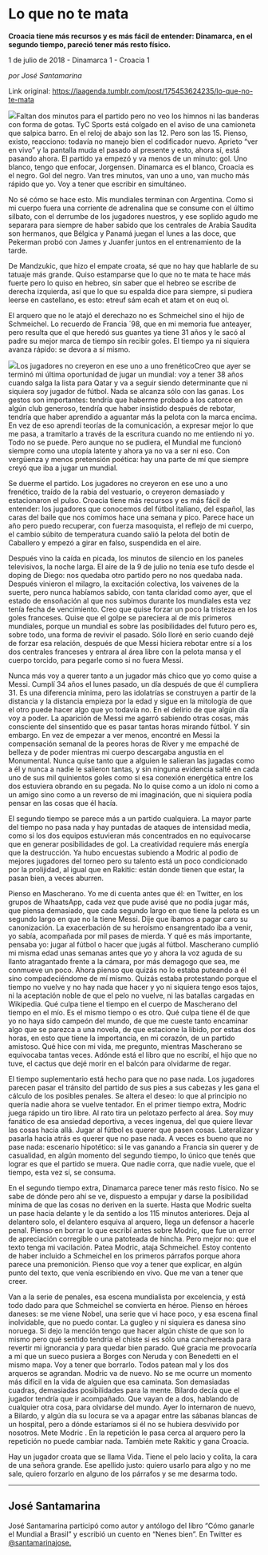 # Lo que no te mata

**Croacia tiene más recursos y es más fácil de entender: Dinamarca, en el segundo tiempo, pareció tener más resto físico.**

1 de julio de 2018 - Dinamarca 1 - Croacia 1

_por José Santamarina_

Link original: https://laagenda.tumblr.com/post/175453624235/lo-que-no-te-mata

![](https://64.media.tumblr.com/44b91df993ff9f1654c9bbeea4f0a351/tumblr_inline_pb7qvavVJ01t6q87u_500.jpg)Faltan dos minutos para el partido pero no veo los himnos ni las banderas con forma de gotas. TyC Sports está colgado en el aviso de una camioneta que salpica barro. En el reloj de abajo son las 12. Pero son las 15. Pienso, existo, reacciono: todavía no manejo bien el codificador nuevo. Aprieto “ver en vivo” y la pantalla muda el pasado al presente y esto, ahora sí, está pasando ahora. El partido ya empezó y va menos de un minuto: gol. Uno blanco, tengo que enfocar, Jorgensen. Dinamarca es el blanco, Croacia es el negro. Gol del negro. Van tres minutos, van uno a uno, van mucho más rápido que yo. Voy a tener que escribir en simultáneo.


No sé cómo se hace esto. Mis mundiales terminan con Argentina. Como si mi cuerpo fuera una corriente de adrenalina que se consume con el último silbato, con el derrumbe de los jugadores nuestros, y ese soplido agudo me separara para siempre de haber sabido que los centrales de Arabia Saudita son hermanos, que Bélgica y Panamá juegan el lunes a las doce, que Pekerman probó con James y Juanfer juntos en el entrenamiento de la tarde.


De Mandzukic, que hizo el empate croata, sé que no hay que hablarle de su tatuaje más grande. Quiso estamparse que lo que no te mata te hace más fuerte pero lo quiso en hebreo, sin saber que el hebreo se escribe de derecha izquierda, así que lo que su espalda dice para siempre, si pudiera leerse en castellano, es esto: etreuf sám ecah et atam et on euq ol. 


El arquero que no le atajó el derechazo no es Schmeichel sino el hijo de Schmeichel. Lo recuerdo de Francia ´98, que en mi memoria fue anteayer, pero resulta que el que heredó sus guantes ya tiene 31 años y le sacó al padre su mejor marca de tiempo sin recibir goles. El tiempo ya ni siquiera avanza rápido: se devora a sí mismo. 


![](https://64.media.tumblr.com/44b91df993ff9f1654c9bbeea4f0a351/tumblr_inline_pb7qvavVJ01t6q87u_500.jpg)Los jugadores no creyeron en ese uno a uno frenéticoCreo que ayer se terminó mi última oportunidad de jugar un mundial: voy a tener 38 años cuando salga la lista para Qatar y va a seguir siendo determinante que ni siquiera soy jugador de fútbol. Nada se alcanza sólo con las ganas. Los gestos son importantes: tendría que haberme probado a los catorce en algún club generoso, tendría que haber insistido después de rebotar, tendría que haber aprendido a aguantar más la pelota con la marca encima. En vez de eso aprendí teorías de la comunicación, a expresar mejor lo que me pasa, a tramitarlo a través de la escritura cuando no me entiendo ni yo. Todo no se puede. Pero aunque no se pudiera, el Mundial me funcionó siempre como una utopía latente y ahora ya no va a ser ni eso. Con vergüenza y menos pretensión poética: hay una parte de mí que siempre creyó que iba a jugar un mundial.


Se duerme el partido. Los jugadores no creyeron en ese uno a uno frenético, traído de la rabia del vestuario, o creyeron demasiado y estacionaron el pulso. Croacia tiene más recursos y es más fácil de entender: los jugadores que conocemos del fútbol italiano, del español, las caras del baile que nos comimos hace una semana y pico. Parece hace un año pero puedo recuperar, con fuerza masoquista, el reflejo de mi cuerpo, el cambio súbito de temperatura cuando salió la pelota del botín de Caballero y empezó a girar en falso, suspendida en el aire.


Después vino la caída en picada, los minutos de silencio en los paneles televisivos, la noche larga. El aire de la 9 de julio no tenía ese tufo desde el doping de Diego: nos quedaba otro partido pero no nos quedaba nada. Después vinieron el milagro, la excitación colectiva, los vaivenes de la suerte, pero nunca habíamos sabido, con tanta claridad como ayer, que el estado de ensoñación al que nos subimos durante los mundiales esta vez tenía fecha de vencimiento. Creo que quise forzar un poco la tristeza en los goles franceses. Quise que el golpe se pareciera al de mis primeros mundiales, porque un mundial es sobre las posibilidades del futuro pero es, sobre todo, una forma de revivir el pasado. Sólo lloré en serio cuando dejé de forzar esa relación, después de que Messi hiciera rebotar entre sí a los dos centrales franceses y entrara al área libre con la pelota mansa y el cuerpo torcido, para pegarle como si no fuera Messi. 


Nunca más voy a querer tanto a un jugador más chico que yo como quise a Messi. Cumplí 34 años el lunes pasado, un día después de que él cumpliera 31. Es una diferencia mínima, pero las idolatrías se construyen a partir de la distancia y la distancia empieza por la edad y sigue en la mitología de que el otro puede hacer algo que yo todavía no. En el delirio de que algún día voy a poder. La aparición de Messi me agarró sabiendo otras cosas, más consciente del sinsentido que es pasar tantas horas mirando fútbol. Y sin embargo. En vez de empezar a ver menos, encontré en Messi la compensación semanal de la peores horas de River y me empaché de belleza y de poder mientras mi cuerpo descargaba angustia en el Monumental. Nunca quise tanto que a alguien le salieran las jugadas como a él y nunca a nadie le salieron tantas, y sin ninguna evidencia salté en cada uno de sus mil quinientos goles como si esa conexión energética entre los dos estuviera obrando en su pegada. No lo quise como a un ídolo ni como a un amigo sino como a un reverso de mi imaginación, que ni siquiera podía pensar en las cosas que él hacía.


El segundo tiempo se parece más a un partido cualquiera. La mayor parte del tiempo no pasa nada y hay puntadas de ataques de intensidad media, como si los dos equipos estuvieran más concentrados en no equivocarse que en generar posibilidades de gol. La creatividad requiere más energía que la destrucción. Ya hubo encuestas subiendo a Modric al podio de mejores jugadores del torneo pero su talento está un poco condicionado por la prolijidad, al igual que en Rakitic: están donde tienen que estar, la pasan bien, a veces aburren.


Pienso en Mascherano. Yo me di cuenta antes que él: en Twitter, en los grupos de WhaatsApp, cada vez que pude avisé que no podía jugar más, que piensa demasiado, que cada segundo largo en que tiene la pelota es un segundo largo en que no la tiene Messi. Dije que íbamos a pagar caro su canonización. La exacerbación de su heroísmo ensangrentado iba a venir, yo sabía, acompañada por mil pases de mierda. Y qué es más importante, pensaba yo: jugar al fútbol o hacer que jugás al fútbol. Mascherano cumplió mi misma edad unas semanas antes que yo y ahora la voz aguda de su llanto atragantado frente a la cámara, por más demagogo que sea, me conmueve un poco. Ahora pienso que quizás no lo estaba puteando a él sino compadeciéndome de mí mismo. Quizás estaba protestando porque el tiempo no vuelve y no hay nada que hacer y yo ni siquiera tengo esos tajos, ni la aceptación noble de que el pelo no vuelve, ni las batallas cargadas en Wikipedia. Qué culpa tiene el tiempo en el cuerpo de Mascherano del tiempo en el mío. Es el mismo tiempo o es otro. Qué culpa tiene él de que yo no haya sido campeón del mundo, de que me cueste tanto encaminar algo que se parezca a una novela, de que estacione la libido, por estas dos horas, en esto que tiene la importancia, en mi corazón, de un partido amistoso. Qué hice con mi vida, me pregunto, mientras Mascherano se equivocaba tantas veces. Adónde está el libro que no escribí, el hijo que no tuve, el cactus que dejé morir en el balcón para olvidarme de regar. 


El tiempo suplementario está hecho para que no pase nada. Los jugadores parecen pasar el tránsito del partido de sus pies a sus cabezas y les gana el cálculo de los posibles penales. Se altera el deseo: lo que al principio no quería nadie ahora se vuelve tentador. En el primer tiempo extra, Modric juega rápido un tiro libre. Al rato tira un pelotazo perfecto al área. Soy muy fanático de esa ansiedad deportiva, a veces ingenua, del que quiere llevar las cosas hacia allá. Jugar al fútbol es querer que pasen cosas. Lateralizar y pasarla hacia atrás es querer que no pase nada. A veces es bueno que no pase nada: escenario hipotético: si le vas ganando a Francia sin querer y de casualidad, en algún momento del segundo tiempo, lo único que tenés que lograr es que el partido se muera. Que nadie corra, que nadie vuele, que el tiempo, esta vez sí, se consuma. 


En el segundo tiempo extra, Dinamarca parece tener más resto físico. No se sabe de dónde pero ahí se ve, dispuesto a empujar y darse la posibilidad mínima de que las cosas no deriven en la suerte. Hasta que Modric suelta un pase hacia delante y le da sentido a los 115 minutos anteriores. Deja al delantero solo, el delantero esquiva al arquero, llega un defensor a hacerle penal. Pienso en borrar lo que escribí antes sobre Modric, que fue un error de apreciación corregible o una patoteada de hincha. Pero mejor no: que el texto tenga mi vacilación. Patea Modric, ataja Schmeichel. Estoy contento de haber incluido a Schmeichel en los primeros párrafos porque ahora parece una premonición. Pienso que voy a tener que explicar, en algún punto del texto, que venía escribiendo en vivo. Que me van a tener que creer.


Van a la serie de penales, esa escena mundialista por excelencia, y está todo dado para que Schmeichel se convierta en héroe. Pienso en héroes daneses: se me viene Nobel, una serie que vi hace poco, y esa escena final inolvidable, que no puedo contar. La gugleo y ni siquiera es danesa sino noruega. Si dejo la mención tengo que hacer algún chiste de que son lo mismo pero qué sentido tendría el chiste si es sólo una canchereada para revertir mi ignorancia y para quedar bien parado. Qué gracia me provocaría a mí que un sueco pusiera a Borges con Neruda y con Benedetti en el mismo mapa. Voy a tener que borrarlo. Todos patean mal y los dos arqueros se agrandan. Modric va de nuevo. No se me ocurre un momento más difícil en la vida de alguien que esa caminata. Son demasiadas cuadras, demasiadas posibilidades para la mente. Bilardo decía que el jugador tendría que ir acompañado. Que vayan de a dos, hablando de cualquier otra cosa, para olvidarse del mundo. Ayer lo internaron de nuevo, a Bilardo, y algún día su locura se va a apagar entre las sábanas blancas de un hospital, pero a dónde estaríamos si él no se hubiera desvivido por nosotros. Mete Modric . En la repetición le pasa cerca al arquero pero la repetición no puede cambiar nada. También mete Rakitic y gana Croacia. 


Hay un jugador croata que se llama Vida. Tiene el pelo lacio y colita, la cara de una señora grande. Ese apellido justo: quiero usarlo para algo y no me sale, quiero forzarlo en alguno de los párrafos y se me desarma todo.




---

 José Santamarina
-----------------

 José Santamarina participó como autor y antólogo del libro “Cómo ganarle el Mundial a Brasil” y escribió un cuento en “Nenes bien”. En Twitter es [@santamarinajose.](https://twitter.com/santamarinajose) 

